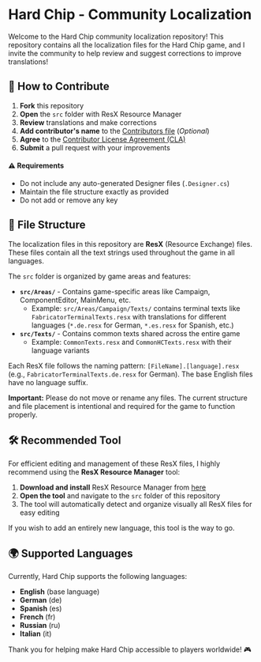 # Hard Chip - Community Localization

Welcome to the Hard Chip community localization repository! This repository contains all the localization files for the Hard Chip game, and I invite the community to help review and suggest corrections to improve translations!

## 🤝 How to Contribute

1. **Fork** this repository
2. **Open** the `src` folder with ResX Resource Manager
3. **Review** translations and make corrections
4. **Add contributor's name** to the [Contributors file](CONTRIBUTORS.md) (_Optional_)
4. **Agree** to the [Contributor License Agreement (CLA)](CLA.MD)
4. **Submit** a pull request with your improvements

#### ⚠️ Requirements
* Do not include any auto-generated Designer files (`.Designer.cs`)
* Maintain the file structure exactly as provided
* Do not add or remove any key

## 📁 File Structure

The localization files in this repository are **ResX** (Resource Exchange) files. These files contain all the text strings used throughout the game in all languages.

The `src` folder is organized by game areas and features:

- **`src/Areas/`** - Contains game-specific areas like Campaign, ComponentEditor, MainMenu, etc.
  - Example: `src/Areas/Campaign/Texts/` contains terminal texts like `FabricatorTerminalTexts.resx` with translations for different languages (`*.de.resx` for German, `*.es.resx` for Spanish, etc.)
- **`src/Texts/`** - Contains common texts shared across the entire game
  - Example: `CommonTexts.resx` and `CommonHCTexts.resx` with their language variants

Each ResX file follows the naming pattern: `[FileName].[language].resx` (e.g., `FabricatorTerminalTexts.de.resx` for German). The base English files have no language suffix.

**Important:** Please do not move or rename any files. The current structure and file placement is intentional and required for the game to function properly.

## 🛠️ Recommended Tool

For efficient editing and management of these ResX files, I highly recommend using the **ResX Resource Manager** tool:

1. **Download and install** ResX Resource Manager from [here](https://github.com/dotnet/ResXResourceManager)
2. **Open the tool** and navigate to the `src` folder of this repository
3. The tool will automatically detect and organize visually all ResX files for easy editing

If you wish to add an entirely new language, this tool is the way to go. 

## 🌍 Supported Languages

Currently, Hard Chip supports the following languages:
- **English** (base language)
- **German** (de)
- **Spanish** (es)
- **French** (fr)
- **Russian** (ru)
- **Italian** (it)

Thank you for helping make Hard Chip accessible to players worldwide! 🎮
